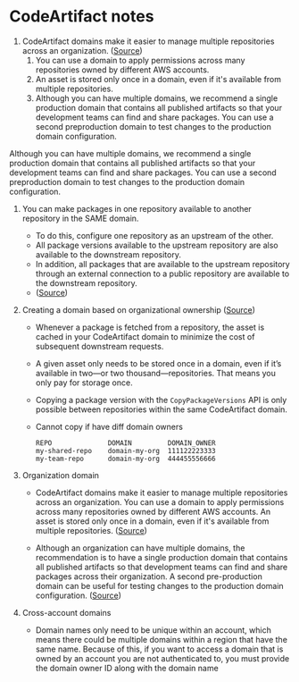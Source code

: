 # CodeArtifact notes

1. CodeArtifact domains make it easier to manage multiple repositories across an organization. ([Source](https://docs.aws.amazon.com/codeartifact/latest/ug/domains.html))
    1. You can use a domain to apply permissions across many repositories owned by different AWS accounts.
    1. An asset is stored only once in a domain, even if it's available from multiple repositories.
    1. Although you can have multiple domains, we recommend a single production domain that contains all published artifacts so that your development teams can find and share packages. You can use a second preproduction domain to test changes to the production domain configuration.

Although you can have multiple domains, we recommend a single production domain that contains all published artifacts so that your development teams can find and share packages. You can use a second preproduction domain to test changes to the production domain configuration.


1. You can make packages in one repository available to another repository in the SAME domain.
    - To do this, configure one repository as an upstream of the other.
    - All package versions available to the upstream repository are also available to the downstream repository.
    - In addition, all packages that are available to the upstream repository through an external connection to a public repository are available to the downstream repository.
    - ([Source](https://docs.aws.amazon.com/codeartifact/latest/ug/welcome.html))

2. Creating a domain based on organizational ownership ([Source](https://aws.amazon.com/blogs/devops/integrating-aws-codeartifact-package-mgmt-flow/))
    - Whenever a package is fetched from a repository, the asset is cached in your CodeArtifact domain to minimize the cost of subsequent downstream requests.
    - A given asset only needs to be stored once in a domain, even if it’s available in two—or two thousand—repositories. That means you only pay for storage once.
    - Copying a package version with the `CopyPackageVersions` API is only possible between repositories within the same CodeArtifact domain.
    - Cannot copy if have diff domain owners

        ```
        REPO              DOMAIN         DOMAIN_OWNER
        my-shared-repo    domain-my-org  111122223333
        my-team-repo      domain-my-org  444455556666
        ```

3. Organization domain
    - CodeArtifact domains make it easier to manage multiple repositories across an organization. You can use a domain to apply permissions across many repositories owned by different AWS accounts. An asset is stored only once in a domain, even if it's available from multiple repositories. ([Source](https://docs.aws.amazon.com/codeartifact/latest/ug/domains.html))

    - Although an organization can have multiple domains, the recommendation is to have a single production domain that contains all published artifacts so that development teams can find and share packages across their organization. A second pre-production domain can be useful for testing changes to the production domain configuration. ([Source](https://docs.aws.amazon.com/codeartifact/latest/ug/domain-overview.html))

3. Cross-account domains
    - Domain names only need to be unique within an account, which means there could be multiple domains within a region that have the same name. Because of this, if you want to access a domain that is owned by an account you are not authenticated to, you must provide the domain owner ID along with the domain name
